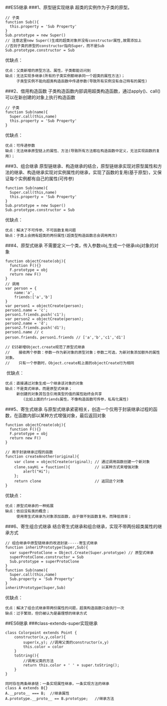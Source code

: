 ##ES5继承
###1、原型链实现继承
超类的实例作为子类的原型。

	// 子类
	function Sub(){
	  this.property = 'Sub Property'
	}
	Sub.prototype = new Super()
	// 注意这里new Super()生成的超类对象并没有constructor属性,故需添加上
	//否则子类的原型的constructor指向Super，而不是Sub
	Sub.prototype.constructor = Sub
优缺点：
	
	优点：父类新增的原型方法、属性，子类都能访问到
	缺点：无法实现多继承(所有的子类实例都继承同一个超类的属性方法)；
		 子类型实例不能向超类构造函数中传递参数(导致所有实例没有自己特有的属性)
	
###2、借用构造函数
子类构造函数内部调用超类构造函数，通过apply()、call()可以在新创建的对象上执行构造函数
	
	// 子类
	function Sub(name){
	  Super.call(this,name)
	  this.property = 'Sub Property'
	}
优缺点：

	优点：可传递参数
	缺点：无法继承原型链上的属性、方法(导致所有方法都在构造函数中定义，无法实现函数的复用)；
###3、组合继承
原型链继承、构造继承的结合，原型链继承实现对原型属性和方法的继承、构造继承实现对实例属性的继承，实现了函数的复用(基于原型)，又保证每个实例都有自己的属性(可传参)


	function Sub(name){
	  Super.call(this,name)
	  this.property = 'Sub Property'
	}
	Sub.prototype = new Super()
	Sub.prototype.constructor = Sub
优缺点：
	
	优点：解决了不可传参、不可函数复用问题
	缺点：子类上会拥有超类的两份属性(超类型构造函数总会调用两次)
###4、原型式继承
不需要定义一个类，传入参数obj,生成一个继承obj对象的对象

	function objectCreate(obj){
	  function F(){}
	  F.prototype = obj
	  return new F()
	}
	// 调用
    var person = {
        name:'a',
        friends:['a','b']
    }
    var person1 = objectCreate(person);
    person1.name = 'c';
    person1.friends.push('c1');
    var person2 = objectCreate(person);
    person2.name = 'd';
    person2.friends.push('d1');
	person1.name // c
	person.friends、person1.friends // ['a','b','c1','d1']

	// ES5新增Object.create规范了原型式继承
	//    接收两个参数：参数一作为新对象的原型对象；参数二可选，为新对象添加额外的属性对象。
	//    只有一个参数时，Object.create和上面的objectCreate行为相同

 ​
优缺点：

	优点：直接通过对象生成一个继承该对象的对象
	缺点：不是类式继承，而是原型式继承；
		 新创建的对象其包含引用类型的值的属性始终会共享
			(比如上面的friends属性，不像构造函数可传参，私有化属性)
		  
###5、寄生式继承
与原型式继承紧密相关，创造一个仅用于封装继承过程的函数，在函数内部以某种方式增强对象，最后返回对象

	function objectCreate(obj){
	  function F(){}
	  F.prototype = obj
	  return new F()
	}
	
	// 用于封装继承过程的函数	
	function createAnother(original){
	    var clone = objectCreate(original); // 通过调用函数创建一个新对象
	    clone.sayHi = fuuction(){           // 以某种方式来增强对象
	        alert("Hi");
	    };
	    return clone                        // 返回这个对象
	}
优缺点：
	
	优点：原型式继承的一种拓展
	缺点：依旧没有类的概念；
		 使用寄生式继承为对象添加函数，由于做不到函数复用，而降低效率；

###6、寄生组合式继承
结合寄生式继承和组合继承，实现不带两份超类属性的继承方式
	
	// 组合继承中原型链继承的改进封装-----寄生式继承
	function inheritPrototype(Super,Sub){
	  var superProtoClone = Object.Create(Super.prototype) // 原型式继承
	  superProtoClone.constructor = Sub
	  Sub.prototype = superProtoClone
	}
	function Sub(name){
	  Super.call(this,name)
	  Sub.property = 'Sub Property'
	}
	inheritPrototype(Super,Sub)
优缺点：
	
	优点：解决了组合式继承带两份属性的问题，超类构造函数只会执行一次
	缺点：过于繁琐，但仍被认为是最理想的继承方式

##ES6继承
###class-extends-super实现继承
	
	class Colorpoint extends Point {
	    constructor(x,y,color){
	        super(x,y); //调用父类的constructor(x,y)
	        this.color = color
	    }
	    toString(){
	        //调用父类的方法
	        return this.color + ' ' + super.toString(); 
	    }
	}

	同时存在两条继承链：一条实现属性继承，一条实现方法的继承
 	class A extends B{}
	A.__proto__ === B;  //继承属性
	A.prototype.__proto__ == B.prototype;	//继承方法
